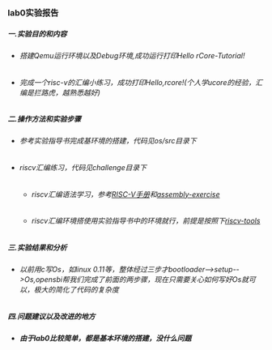 ### lab0实验报告
 ##### 一.实验目的和内容
  - ###### 搭建Qemu运行环境以及Debug环境,成功运行打印Hello rCore-Tutorial!
  - ###### 完成一个risc-v的汇编小练习，成功打印Hello,rcore!(个人学ucore的经验，汇编是拦路虎，越熟悉越好)
 ##### 二.操作方法和实验步骤
  - ###### 参考实验指导书完成基环境的搭建，代码见os/src目录下
  - ###### riscv汇编练习，代码见challenge目录下
    * ###### riscv汇编语法学习，参考[RISC-V手册](http://crva.ict.ac.cn/documents/RISC-V-Reader-Chinese-v2p1.pdf)和[assembly-exercise](https://github.com/Forec/assembly-exercise)
    * ###### riscv汇编环境搭使用实验指导书中的环境就行，前提是按照下[riscv-tools](https://blog.csdn.net/weiqi7777/article/details/88045720)
 ##### 三.实验结果和分析
  - ###### 以前用c写Os，如linux 0.11等，整体经过三步才bootloader-->setup-->Os,opensbi帮我们完成了前面的两步骤，现在只需要关心如何写好Os就可以，极大的简化了代码的复杂度
 ##### 四.问题建议以及改进的地方
  - ##### 由于lab0比较简单，都是基本环境的搭建，没什么问题


